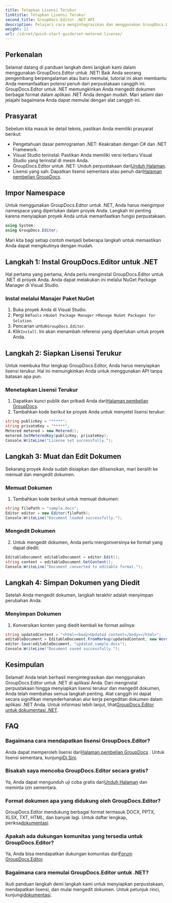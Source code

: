 ```yaml
---
title: Tetapkan Lisensi Terukur
linktitle: Tetapkan Lisensi Terukur
second_title: GroupDocs.Editor .NET API
description: Pelajari cara mengintegrasikan dan menggunakan GroupDocs.Editor untuk .NET dengan panduan komprehensif kami. Buka fitur pengeditan dokumen yang canggih dalam aplikasi .NET Anda.
weight: 12
url: /id/net/quick-start-guide/set-metered-license/
---
```

## Perkenalan
Selamat datang di panduan langkah demi langkah kami dalam menggunakan GroupDocs.Editor untuk .NET! Baik Anda seorang pengembang berpengalaman atau baru memulai, tutorial ini akan membantu Anda memanfaatkan potensi penuh dari perpustakaan canggih ini. GroupDocs.Editor untuk .NET memungkinkan Anda mengedit dokumen berbagai format dalam aplikasi .NET Anda dengan mudah. Mari selami dan jelajahi bagaimana Anda dapat memulai dengan alat canggih ini.
## Prasyarat
Sebelum kita masuk ke detail teknis, pastikan Anda memiliki prasyarat berikut:
- Pengetahuan dasar pemrograman .NET: Keakraban dengan C# dan .NET Framework.
- Visual Studio terinstal: Pastikan Anda memiliki versi terbaru Visual Studio yang terinstal di mesin Anda.
-  GroupDocs.Editor untuk .NET: Unduh perpustakaan dari[Unduh Halaman](https://releases.groupdocs.com/editor/net/).
-  Lisensi yang sah: Dapatkan lisensi sementara atau penuh dari[Halaman pembelian GroupDocs](https://purchase.groupdocs.com/temporary-license/).
## Impor Namespace
Untuk menggunakan GroupDocs.Editor untuk .NET, Anda harus mengimpor namespace yang diperlukan dalam proyek Anda. Langkah ini penting karena menyiapkan proyek Anda untuk memanfaatkan fungsi perpustakaan.
```csharp
using System;
using GroupDocs.Editor;
```
Mari kita bagi setiap contoh menjadi beberapa langkah untuk memastikan Anda dapat mengikutinya dengan mudah.
## Langkah 1: Instal GroupDocs.Editor untuk .NET
Hal pertama yang pertama, Anda perlu menginstal GroupDocs.Editor untuk .NET di proyek Anda. Anda dapat melakukan ini melalui NuGet Package Manager di Visual Studio.
### Instal melalui Manajer Paket NuGet
1. Buka proyek Anda di Visual Studio.
2.  Pergi ke`Tools` >`NuGet Package Manager` >`Manage NuGet Packages for Solution`.
3.  Pencarian untuk`GroupDocs.Editor`.
4.  Klik`Install`.
Ini akan menambah referensi yang diperlukan untuk proyek Anda.
## Langkah 2: Siapkan Lisensi Terukur
Untuk membuka fitur lengkap GroupDocs.Editor, Anda harus menyiapkan lisensi terukur. Hal ini memungkinkan Anda untuk menggunakan API tanpa batasan apa pun.
### Menetapkan Lisensi Terukur
1.  Dapatkan kunci publik dan pribadi Anda dari[Halaman pembelian GroupDocs](https://purchase.groupdocs.com/temporary-license/).
2. Tambahkan kode berikut ke proyek Anda untuk menyetel lisensi terukur:
```csharp
string publicKey = "*****";
string privateKey = "*****";
Metered metered = new Metered();
metered.SetMeteredKey(publicKey, privateKey);
Console.WriteLine("License set successfully.");
```
## Langkah 3: Muat dan Edit Dokumen
Sekarang proyek Anda sudah disiapkan dan dilisensikan, mari beralih ke memuat dan mengedit dokumen.
### Memuat Dokumen
1. Tambahkan kode berikut untuk memuat dokumen:
```csharp
string filePath = "sample.docx";
Editor editor = new Editor(filePath);
Console.WriteLine("Document loaded successfully.");
```
### Mengedit Dokumen
2. Untuk mengedit dokumen, Anda perlu mengonversinya ke format yang dapat diedit:
```csharp
EditableDocument editableDocument = editor.Edit();
string content = editableDocument.GetContent();
Console.WriteLine("Document converted to editable format.");
```
## Langkah 4: Simpan Dokumen yang Diedit
Setelah Anda mengedit dokumen, langkah terakhir adalah menyimpan perubahan Anda.
### Menyimpan Dokumen
1. Konversikan konten yang diedit kembali ke format aslinya:
```csharp
string updatedContent = "<html><body>Updated content</body></html>";
editableDocument = EditableDocument.FromMarkup(updatedContent, new WordProcessingSaveOptions());
editor.Save(editableDocument, "updated_sample.docx");
Console.WriteLine("Document saved successfully.");
```
## Kesimpulan
 Selamat! Anda telah berhasil mengintegrasikan dan menggunakan GroupDocs.Editor untuk .NET di aplikasi Anda. Dari menginstal perpustakaan hingga menyiapkan lisensi terukur dan mengedit dokumen, Anda telah membahas semua langkah penting. Alat canggih ini dapat secara signifikan menyederhanakan alur kerja pengeditan dokumen dalam aplikasi .NET Anda. Untuk informasi lebih lanjut, lihat[GroupDocs.Editor untuk dokumentasi .NET](https://tutorials.groupdocs.com/editor/net/).
## FAQ
### Bagaimana cara mendapatkan lisensi GroupDocs.Editor?
 Anda dapat memperoleh lisensi dari[Halaman pembelian GroupDocs](https://purchase.groupdocs.com/buy) . Untuk lisensi sementara, kunjungi[Di Sini](https://purchase.groupdocs.com/temporary-license/).
### Bisakah saya mencoba GroupDocs.Editor secara gratis?
 Ya, Anda dapat mengunduh uji coba gratis dari[Unduh Halaman](https://releases.groupdocs.com/) dan meminta izin sementara.
### Format dokumen apa yang didukung oleh GroupDocs.Editor?
 GroupDocs.Editor mendukung berbagai format termasuk DOCX, PPTX, XLSX, TXT, HTML, dan banyak lagi. Untuk daftar lengkap, periksa[dokumentasi](https://tutorials.groupdocs.com/editor/net/).
### Apakah ada dukungan komunitas yang tersedia untuk GroupDocs.Editor?
 Ya, Anda bisa mendapatkan dukungan komunitas dari[Forum GroupDocs.Editor](https://forum.groupdocs.com/c/editor/20).
### Bagaimana cara memulai GroupDocs.Editor untuk .NET?
 Ikuti panduan langkah demi langkah kami untuk menyiapkan perpustakaan, mendapatkan lisensi, dan mulai mengedit dokumen. Untuk petunjuk rinci, kunjungi[dokumentasi](https://tutorials.groupdocs.com/editor/net/).